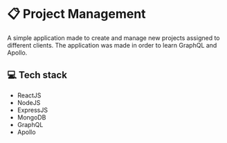 # :clipboard: Project Management

A simple application made to create and manage new projects assigned to different clients. The application was made in order to learn GraphQL and Apollo.

## :computer: Tech stack

- ReactJS
- NodeJS
- ExpressJS
- MongoDB
- GraphQL
- Apollo
